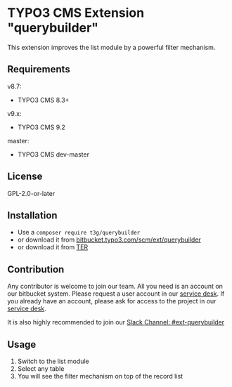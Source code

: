 # TYPO3 CMS Extension "querybuilder"

This extension improves the list module by a powerful filter mechanism.

## Requirements

v8.7: 
- TYPO3 CMS 8.3+

v9.x:
- TYPO3 CMS 9.2

master:
- TYPO3 CMS dev-master

## License
GPL-2.0-or-later

## Installation

* Use a `composer require t3g/querybuilder`
* or download it from [bitbucket.typo3.com/scm/ext/querybuilder](https://bitbucket.typo3.com/scm/ext/querybuilder)
* or download it from [TER](https://extensions.typo3.org/extension/querybuilder/)

## Contribution

Any contributor is welcome to join our team. All you need is an account on our bitbucket system.
Please request a user account in our [service desk](https://jira.typo3.com/servicedesk/customer/portal/3/create/95). If you already have an account, please ask for access to the project in our [service desk](https://jira.typo3.com/servicedesk/customer/portal/3/create/95).

It is also highly recommended to join our [Slack Channel: #ext-querybuilder](https://typo3.slack.com/archives/ext-querybuilder)

## Usage

1) Switch to the list module 
2) Select any table
3) You will see the filter mechanism on top of the record list
